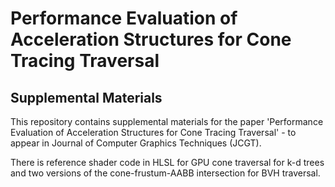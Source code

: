# Performance Evaluation of Acceleration Structures for Cone Tracing Traversal
## Supplemental Materials
This repository contains supplemental materials for the paper 'Performance Evaluation of Acceleration Structures for Cone Tracing Traversal' - to appear in Journal of Computer Graphics Techniques (JCGT).

There is reference shader code in HLSL for GPU cone traversal for k-d trees and two versions of the cone-frustum-AABB intersection for BVH traversal.  
